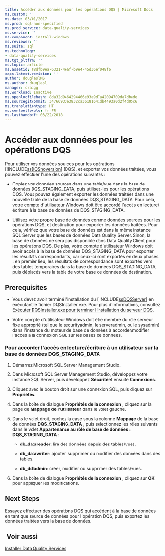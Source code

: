 ```yaml
---
title: Accéder aux données pour les opérations DQS | Microsoft Docs
ms.custom: ''
ms.date: 03/01/2017
ms.prod: sql-non-specified
ms.prod_service: data-quality-services
ms.service: ''
ms.component: install-windows
ms.reviewer: ''
ms.suite: sql
ms.technology:
- data-quality-services
ms.tgt_pltfrm: ''
ms.topic: article
ms.assetid: 88dfb9ea-6321-4eaf-b9e4-45d36ef048f6
caps.latest.revision: ''
author: douglaslMS
ms.author: douglasl
manager: craigg
ms.workload: Inactive
ms.openlocfilehash: 8da32d9464294466e93a9d7a42094709da7dbade
ms.sourcegitcommit: 34766933e3832ca36181641db4493a0d2f4d05c6
ms.translationtype: HT
ms.contentlocale: fr-FR
ms.lasthandoff: 03/22/2018
---
```

# <a name="access-data-for-the-dqs-operations"></a>Accéder aux données pour les opérations DQS
  Pour utiliser vos données sources pour les opérations [!INCLUDE[ssDQSnoversion](../../includes/ssdqsnoversion-md.md)] (DQS), et exporter vos données traitées, vous pouvez effectuer l'une des opérations suivantes :  
  
-   Copiez vos données sources dans une table/vue dans la base de données DQS_STAGING_DATA, puis utilisez-les pour les opérations DQS. Vous pouvez également exporter les données traitées dans une nouvelle table de la base de données DQS_STAGING_DATA. Pour cela, votre compte d'utilisateur Windows doit être accordé l'accès en lecture/écriture à la base de données de DQS_STAGING_DATA.  
  
-   Utilisez votre propre base de données comme données sources pour les opérations DQS, et destination pour exporter les données traitées. Pour cela, vérifiez que votre base de données est dans la même instance SQL Server que les bases de données Data Quality Server. Sinon, la base de données ne sera pas disponible dans Data Quality Client pour les opérations DQS. De plus, votre compte d'utilisateur Windows doit avoir accès à la base de données DQS_STAGING_DATA pour exporter les résultats correspondants, car ceux-ci sont exportés en deux phases : en premier lieu, les résultats de correspondance sont exportés vers des tables temporaires dans la base de données DQS_STAGING_DATA, puis déplacés vers la table de votre base de données de destination.  
  
## <a name="prerequisites"></a>Prerequisites  
  
-   Vous devez avoir terminé l'installation du [!INCLUDE[ssDQSServer](../../includes/ssdqsserver-md.md)] en exécutant le fichier DQSInstaller.exe. Pour plus d’informations, consultez [Exécuter DQSInstaller.exe pour terminer l’installation du serveur DQS](../../data-quality-services/install-windows/run-dqsinstaller-exe-to-complete-data-quality-server-installation.md).  
  
-   Votre compte d'utilisateur Windows doit être membre du rôle serveur fixe approprié (tel que le securityadmin, le serveradmin, ou le sysadmin) dans l'instance du moteur de base de données à accorder/modifier l'accès à la connexion SQL sur les bases de données.  
  
### <a name="to-grant-readwrite-access-to-a-user-on-the-dqsstagingdata-database"></a>Pour accorder l'accès en lecture/écriture à un utilisateur sur la base de données DQS_STAGING_DATA  
  
1.  Démarrez Microsoft SQL Server Management Studio.  
  
2.  Dans Microsoft SQL Server Management Studio, développez votre instance SQL Server, puis développez **Sécurité**et ensuite **Connexions**.  
  
3.  Cliquez avec le bouton droit sur une connexion SQL, puis cliquez sur **Propriétés**.  
  
4.  Dans la boîte de dialogue **Propriétés de la connexion** , cliquez sur la page de **Mappage de l'utilisateur** dans le volet gauche.  
  
5.  Dans le volet droit, cochez la case sous la colonne **Mappage** de la base de données **DQS_STAGING_DATA** , puis sélectionnez les rôles suivants dans le volet **Appartenance au rôle de base de données : DQS_STAGING_DATA** :  
  
    -   **db_datareader**: lire des données depuis des tables/vues.  
  
    -   **db_datawriter**: ajouter, supprimer ou modifier des données dans des tables.  
  
    -   **db_ddladmin**: créer, modifier ou supprimer des tables/vues.  
  
6.  Dans la boîte de dialogue **Propriétés de la connexion** , cliquez sur **OK** pour appliquer les modifications.  
  
## <a name="next-steps"></a>Next Steps  
 Essayez effectuer des opérations DQS qui accèdent à la base de données en tant que source de données pour l'opération DQS, puis exportez les données traitées vers la base de données.  
  
## <a name="see-also"></a> Voir aussi  
 [Installer Data Quality Services](../../data-quality-services/install-windows/install-data-quality-services.md)  
  
  
